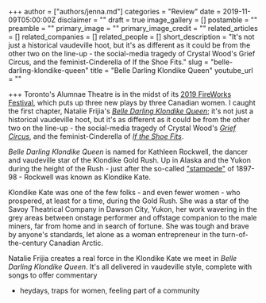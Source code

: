 +++
author = ["authors/jenna.md"]
categories = "Review"
date = 2019-11-09T05:00:00Z
disclaimer = ""
draft = true
image_gallery = []
postamble = ""
preamble = ""
primary_image = ""
primary_image_credit = ""
related_articles = []
related_companies = []
related_people = []
short_description = "It's not just a historical vaudeville hoot, but it's as different as it could be from the other two on the line-up - the social-media tragedy of Crystal Wood's Grief Circus, and the feminist-Cinderella of If the Shoe Fits."
slug = "belle-darling-klondike-queen"
title = "Belle Darling Klondike Queen"
youtube_url = ""

+++
Toronto's Alumnae Theatre is in the midst of its [2019 FireWorks Festival](https://www.alumnaetheatre.com/fireworks-festival.html), which puts up three new plays by three Canadian women. I caught the first chapter, Natalie Frijia's [_Belle Darling Klondike Queen_](https://www.alumnaetheatre.com/belle-darling-klondike-queen.html); it's not just a historical vaudeville hoot, but it's as different as it could be from the other two on the line-up - the social-media tragedy of Crystal Wood's [_Grief Circus_](https://www.alumnaetheatre.com/grief-circus.html), and the feminist-Cinderella of [_If the Shoe Fits_](https://www.alumnaetheatre.com/if-the-shoe-fits.html).

_Belle Darling Klondike Queen_ is named for Kathleen Rockwell, the dancer and vaudeville star of the Klondike Gold Rush. Up in Alaska and the Yukon during the height of the Rush - just after the so-called ["stampede"](https://en.wikipedia.org/wiki/Klondike_Gold_Rush#Beginning_of_the_stampede_(July_1897)) of 1897-98 - Rockwell was known as Klondike Kate. 

Klondike Kate was one of the few folks - and even fewer women - who prospered, at least for a time, during the Gold Rush. She was a star of the Savoy Theatrical Company in Dawson City, Yukon, her work wavering in the grey areas between onstage performer and offstage companion to the male miners, far from home and in search of fortune. She was tough and brave by anyone's standards, let alone as a woman entrepreneur in the turn-of-the-century Canadian Arctic.

Natalie Frijia creates a real force in the Klondike Kate we meet in _Belle Darling Klondike Queen_. It's all delivered in vaudeville style, complete with songs to offer commentary 

* heydays, traps for women, feeling part of a community